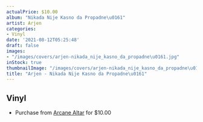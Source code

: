 ```yaml
---
actualPrice: $10.00
album: "Nikada Nije Kasno da Propadne\u0161"
artist: Arjen
categories:
- Vinyl
date: '2021-08-12T05:25:48'
draft: false
images:
- "/images/covers/arjen-nikada_nije_kasno_da_propadne\u0161.jpg"
inStock: true
thumbnailImage: "/images/covers/arjen-nikada_nije_kasno_da_propadne\u0161-thumb.jpg"
title: "Arjen - Nikada Nije Kasno da Propadne\u0161"
---
```


## Vinyl
* Purchase from [Arcane Altar](https://arcanealtar.bigcartel.com/product/arjen-nikada-nije-kasno-da-propadnes-7-ep) for $10.00
